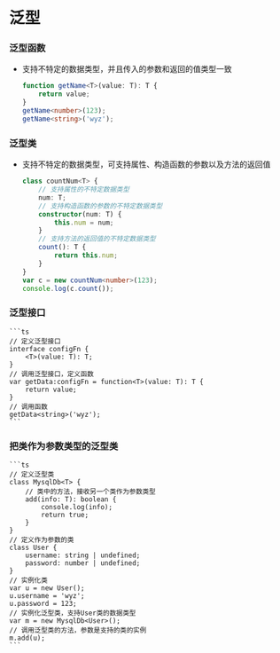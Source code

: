 # 泛型

### 泛型函数
- 支持不特定的数据类型，并且传入的参数和返回的值类型一致
    ```ts
    function getName<T>(value: T): T {
        return value;
    }
    getName<number>(123);
    getName<string>('wyz');

### 泛型类
- 支持不特定的数据类型，可支持属性、构造函数的参数以及方法的返回值
    ```ts
    class countNum<T> {
        // 支持属性的不特定数据类型
        num: T;
        // 支持构造函数的参数的不特定数据类型
        constructor(num: T) {
            this.num = num;
        }
        // 支持方法的返回值的不特定数据类型
        count(): T {
            return this.num;
        }
    }
    var c = new countNum<number>(123);
    console.log(c.count());

### 泛型接口
    ```ts
    // 定义泛型接口
    interface configFn {
        <T>(value: T): T;
    }
    // 调用泛型接口，定义函数
    var getData:configFn = function<T>(value: T): T {
        return value;
    }
    // 调用函数
    getData<string>('wyz');
    ```

### 把类作为参数类型的泛型类
    ```ts
    // 定义泛型类
    class MysqlDb<T> {
        // 类中的方法，接收另一个类作为参数类型
        add(info: T): boolean {
            console.log(info);
            return true;
        }
    }
    // 定义作为参数的类
    class User {
        username: string | undefined;
        password: number | undefined;
    }
    // 实例化类
    var u = new User();
    u.username = 'wyz';
    u.password = 123;
    // 实例化泛型类，支持User类的数据类型
    var m = new MysqlDb<User>();
    // 调用泛型类的方法，参数是支持的类的实例
    m.add(u);
    ```

### 